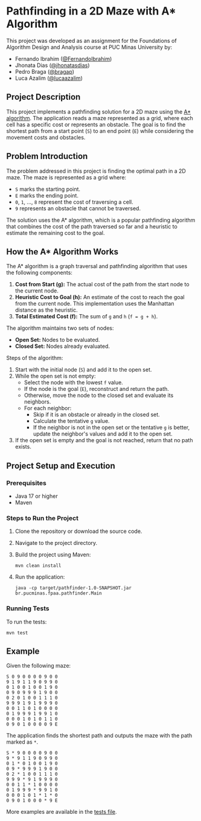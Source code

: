 # Pathfinding in a 2D Maze with A\* Algorithm

This project was developed as an assignment for the Foundations of Algorithm Design and Analysis course at PUC Minas University by:

- Fernando Ibrahim ([@FernandoIbrahim](https://github.com/FernandoIbrahim))
- Jhonata Dias ([@jhonatasdias](https://github.com/jhonatasdias))
- Pedro Braga ([@bragap](https://github.com/bragap))
- Luca Azalim ([@lucaazalim](https://github.com/lucaazalim))

## Project Description

This project implements a pathfinding solution for a 2D maze using the [A\* algorithm](https://en.wikipedia.org/wiki/A*_search_algorithm). The application reads a maze
represented as a grid, where each cell has a specific cost or represents an obstacle. The goal is to find the shortest
path from a start point (`S`) to an end point (`E`) while considering the movement costs and obstacles.

## Problem Introduction

The problem addressed in this project is finding the optimal path in a 2D maze. The maze is represented as a grid where:

- `S` marks the starting point.
- `E` marks the ending point.
- `0`, `1`, ..., `8` represent the cost of traversing a cell.
- `9` represents an obstacle that cannot be traversed.

The solution uses the A\* algorithm, which is a popular pathfinding algorithm that combines the cost of the path
traversed so far and a heuristic to estimate the remaining cost to the goal.

## How the A\* Algorithm Works

The A\* algorithm is a graph traversal and pathfinding algorithm that uses the following components:

1. **Cost from Start (g):** The actual cost of the path from the start node to the current node.
2. **Heuristic Cost to Goal (h):** An estimate of the cost to reach the goal from the current node. This implementation
   uses the Manhattan distance as the heuristic.
3. **Total Estimated Cost (f):** The sum of `g` and `h` (`f = g + h`).

The algorithm maintains two sets of nodes:

- **Open Set:** Nodes to be evaluated.
- **Closed Set:** Nodes already evaluated.

Steps of the algorithm:

1. Start with the initial node (`S`) and add it to the open set.
2. While the open set is not empty:
   - Select the node with the lowest `f` value.
   - If the node is the goal (`E`), reconstruct and return the path.
   - Otherwise, move the node to the closed set and evaluate its neighbors.
   - For each neighbor:
     - Skip if it is an obstacle or already in the closed set.
     - Calculate the tentative `g` value.
     - If the neighbor is not in the open set or the tentative `g` is better, update the neighbor's values and add it
       to the open set.
3. If the open set is empty and the goal is not reached, return that no path exists.

## Project Setup and Execution

### Prerequisites

- Java 17 or higher
- Maven

### Steps to Run the Project

1. Clone the repository or download the source code.
2. Navigate to the project directory.
3. Build the project using Maven:

   ```text
   mvn clean install
   ```

4. Run the application:

   ```text
   java -cp target/pathfinder-1.0-SNAPSHOT.jar br.pucminas.fpaa.pathfinder.Main
   ```

### Running Tests

To run the tests:

```text
mvn test
```

## Example

Given the following maze:

```text
S 0 9 0 0 0 0 9 0 0
9 1 9 1 1 9 0 9 9 0
0 1 0 0 1 0 0 1 9 0
0 9 0 9 9 9 1 9 0 0
0 2 0 1 0 0 1 1 1 0
9 9 9 1 9 1 9 9 9 0
0 0 1 1 0 1 0 0 0 0
0 1 9 9 9 1 9 9 1 0
0 0 0 1 0 1 0 1 1 0
0 9 0 1 0 0 0 0 9 E
```

The application finds the shortest path and outputs the maze with the path marked as `*`.

```text
S * 9 0 0 0 0 9 0 0
9 * 9 1 1 9 0 9 9 0
0 1 * 0 1 0 0 1 9 0
0 9 * 9 9 9 1 9 0 0
0 2 * 1 0 0 1 1 1 0
9 9 9 * 9 1 9 9 9 0
0 0 1 1 * 1 0 0 0 0
0 1 9 9 9 * 9 9 1 0
0 0 0 1 0 1 * 1 * 0
0 9 0 1 0 0 0 * 9 E
```

More examples are available in the [tests file](/src/test/java/br/pucminas/fpaa/MazeTest.java).
